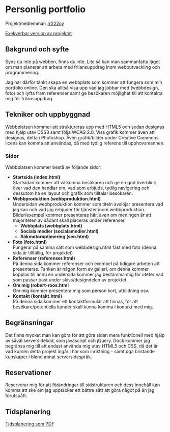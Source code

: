 ﻿# Personlig portfolio
Projektmedlemmar: 
[rr222cy](https://github.com/rr222cy)

[Exekverbar version av projektet](http://www.robertroos.eu)

## Bakgrund och syfte
Syns du inte på webben, finns du inte. Lite så kan man sammanfatta läget om man planerar att arbeta med frilansuppdrag inom webbutveckling och programmering.

Jag har därför tänkt skapa en webbplats som kommer att fungera som min portfolio online. Den ska alltså visa upp vad jag jobbar med (webbdesign, foto) och lyfta fram referenser samt ge besökaren möjlighet till att kontakta mig för frilansuppdrag.

## Tekniker och uppbyggnad
Webbplatsen kommer att struktureras upp med HTML5 och sedan designas med hjälp utav CSS3 samt följa WCAG 2.0. Viss grafik kommer även att designas, detta i Photoshop. Även grafik/bilder under Creative Commons licens kan komma att användas, då med tydlig referens till upphovsmannen.

### Sidor
Webbplatsen kommer bestå av följande sidor: 

* <strong>Startsida (index.html)</strong><br />
Startsidan kommer att välkomna besökaren och ge en god överblick över vad den handlar om, vad som erbjuds, tydlig navigering och dessutom ha en layout och grafik
som tilltalar besökaren.
* <strong>Webbproduktion (webbproduktion.html)</strong><br />
Undersidan webbproduktion kommer som titeln avslöjar presentera vad jag kan och vad jag erbjuder för tjänster inom webbproduktion. Bilder/exempel kommer presenteras här, även om meningen är att majoriteten av sådant skall placeras under referenser.
    * <strong>Webbplats (webbplats.html)</strong><br />
    * <strong>Sociala medier (socialamedier.html)</strong><br />
    * <strong>Sökmotoroptimering (seo.html)</strong><br />
* <strong>Foto (foto.html)</strong><br />
Fungerar på samma sätt som webbdesign.html fast med foto (denna sida är tillfällig, för projektet)
* <strong>Referenser (referenser.html)</strong><br />
På denna sida kommer referenser och exempel på tidigare arbeten att presenteras. Tanken är någon form av galleri, om denna kommer kopplas till ännu en undersida kommer jag bestämma mig för utefer vad som passar bäst under skiss/designdelen av projektet.
* <strong>Om mig (robert-roos.html</strong><br />
Om mig kommer presentera mig som person kort, utbildning osv.
* <strong>Kontakt (kontakt.html)</strong><br />
På denna sida kommer ett kontaktformulär att finnas, för att besökare/potentiella kunder skall kunna komma i kontakt med mig.

## Begränsningar
Det finns mycket man kan göra för att göra sidan mera funktionell med hjälp av såväl serversidekod, som javascript och jQuery. Dock kommer jag begränsa mig till att endast använda mig utav HTML5 och CSS, då det är vad kursen detta projekt ingår i har som inriktning - samt pga bristande kunskaper i bland annat serversidespråk.

## Reservationer
Reserverar mig för att förändringar till sidstrukturen och dess innehåll kan komma att ske om jag upptäcker ett bättre sätt att göra något på än jag förutspått.

## Tidsplanering
[Tidsplanering som PDF](rr222cy-tidsplan.pdf)

